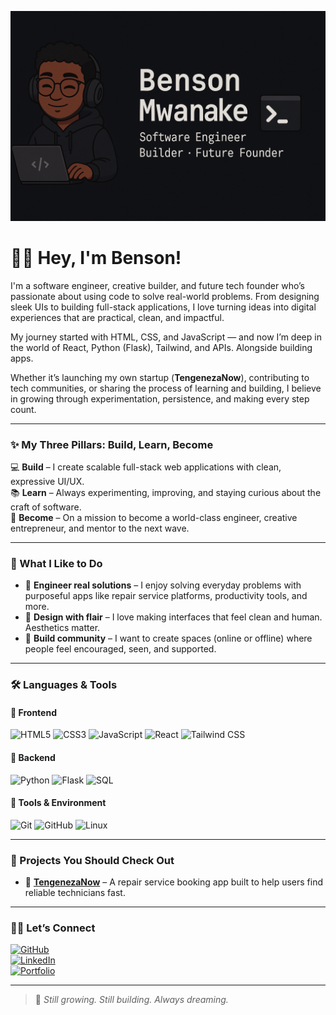 ![GitHub Banner](./banner.png)

# 👋🏾 Hey, I'm Benson!
I'm a software engineer, creative builder, and future tech founder who’s passionate about using code to solve real-world problems. From designing sleek UIs to building full-stack applications, I love turning ideas into digital experiences that are practical, clean, and impactful.

My journey started with HTML, CSS, and JavaScript — and now I’m deep in the world of React, Python (Flask), Tailwind, and APIs. Alongside building apps.

Whether it’s launching my own startup (**TengenezaNow**), contributing to tech communities, or sharing the process of learning and building, I believe in growing through experimentation, persistence, and making every step count.

---

### ✨ My Three Pillars: Build, Learn, Become

💻 **Build** – I create scalable full-stack web applications with clean, expressive UI/UX.  
📚 **Learn** – Always experimenting, improving, and staying curious about the craft of software.  
🚀 **Become** – On a mission to become a world-class engineer, creative entrepreneur, and mentor to the next wave.

---

### 💫 What I Like to Do

- 🔧 **Engineer real solutions** – I enjoy solving everyday problems with purposeful apps like repair service platforms, productivity tools, and more.  
- 🎨 **Design with flair** – I love making interfaces that feel clean and human. Aesthetics matter.  
- 🧠 **Build community** – I want to create spaces (online or offline) where people feel encouraged, seen, and supported.

---

### 🛠️ Languages & Tools

#### 🧩 Frontend
<p align="left">
  <img src="https://cdn.jsdelivr.net/gh/devicons/devicon/icons/html5/html5-original.svg" alt="HTML5" width="40" height="40"/>
  <img src="https://cdn.jsdelivr.net/gh/devicons/devicon/icons/css3/css3-original.svg" alt="CSS3" width="40" height="40"/>
  <img src="https://cdn.jsdelivr.net/gh/devicons/devicon/icons/javascript/javascript-original.svg" alt="JavaScript" width="40" height="40"/>
  <img src="https://cdn.jsdelivr.net/gh/devicons/devicon/icons/react/react-original.svg" alt="React" width="40" height="40"/>
  <img src="https://img.icons8.com/?size=100&id=4PiNHtUJVbLs&format=png&color=000000" alt="Tailwind CSS" width="40" height="40"/>

</p>

#### 🧠 Backend
<p align="left">
  <img src="https://cdn.jsdelivr.net/gh/devicons/devicon/icons/python/python-original.svg" alt="Python" width="40" height="40"/>
  <img src="https://cdn.jsdelivr.net/gh/devicons/devicon/icons/flask/flask-original.svg" alt="Flask" width="40" height="40"/>
  <img src="https://cdn.jsdelivr.net/gh/devicons/devicon/icons/mysql/mysql-original.svg" alt="SQL" width="40" height="40"/>
</p>

#### 🧰 Tools & Environment
<p align="left">
  <img src="https://cdn.jsdelivr.net/gh/devicons/devicon/icons/git/git-original.svg" alt="Git" width="40" height="40"/>
  <img src="https://cdn.jsdelivr.net/gh/devicons/devicon/icons/github/github-original.svg" alt="GitHub" width="40" height="40"/>
  <img src="https://cdn.jsdelivr.net/gh/devicons/devicon/icons/linux/linux-original.svg" alt="Linux" width="40" height="40"/>
</p>

---

### 📌 Projects You Should Check Out

- 🔧 [**TengenezaNow**](#) – A repair service booking app built to help users find reliable technicians fast.

---

### 🤝🏾 Let’s Connect

[![GitHub](https://img.shields.io/badge/GitHub-000?logo=github&logoColor=white)](https://github.com/Benson-Mwanake)  
[![LinkedIn](https://img.shields.io/badge/LinkedIn-0077B5?logo=linkedin&logoColor=white)](https://linkedin.com/in/benson-mwanake-760004365)  
[![Portfolio](https://img.shields.io/badge/Portfolio-222?logo=vercel&logoColor=white)](https://yourportfolio.com) 

---

> 🌱 *Still growing. Still building. Always dreaming.*
